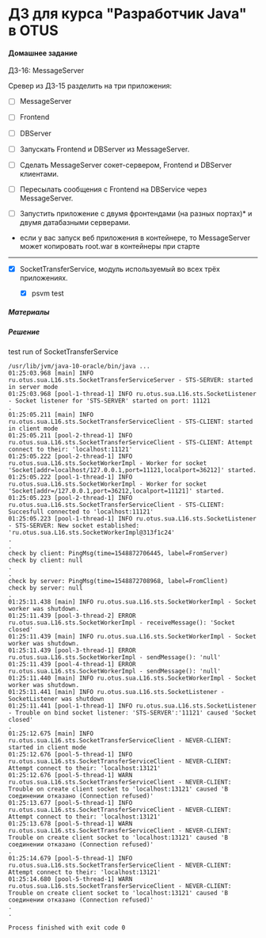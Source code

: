 ﻿# ДЗ для курса "Разработчик Java" в OTUS


#### Домашнее задание
ДЗ-16: MessageServer

Cревер из ДЗ-15 разделить на три приложения:
- [ ] MessageServer
- [ ] Frontend
- [ ] DBServer

- [ ] Запускать Frontend и DBServer из MessageServer.

- [ ] Сделать MessageServer сокет-сервером, Frontend и DBServer клиентами.

- [ ] Пересылать сообщения с Frontend на DBService через MessageServer.

- [ ] Запустить приложение с двумя фронтендами (на разных портах)* и двумя датабазными серверами.

* если у вас запуск веб приложения в контейнере, то MessageServer может копировать root.war в контейнеры при старте 
---
- [x] SocketTransferService, модуль используемый во всех трёх приложениях.
  - [x] psvm test
  

##### Материалы

##### Решение

test run of SocketTransferService
``` 
/usr/lib/jvm/java-10-oracle/bin/java ...
01:25:03.968 [main] INFO ru.otus.sua.L16.sts.SocketTransferServiceServer - STS-SERVER: started in server mode
01:25:03.968 [pool-1-thread-1] INFO ru.otus.sua.L16.sts.SocketListener - Socket listener for 'STS-SERVER' started on port: 11121
.
01:25:05.211 [main] INFO ru.otus.sua.L16.sts.SocketTransferServiceClient - STS-CLIENT: started in client mode
01:25:05.211 [pool-2-thread-1] INFO ru.otus.sua.L16.sts.SocketTransferServiceClient - STS-CLIENT: Attempt connect to their: 'localhost:11121'
01:25:05.222 [pool-2-thread-1] INFO ru.otus.sua.L16.sts.SocketWorkerImpl - Worker for socket 'Socket[addr=localhost/127.0.0.1,port=11121,localport=36212]' started.
01:25:05.222 [pool-1-thread-1] INFO ru.otus.sua.L16.sts.SocketWorkerImpl - Worker for socket 'Socket[addr=/127.0.0.1,port=36212,localport=11121]' started.
01:25:05.223 [pool-2-thread-1] INFO ru.otus.sua.L16.sts.SocketTransferServiceClient - STS-CLIENT: Succesfull connected to 'localhost:11121'
01:25:05.223 [pool-1-thread-1] INFO ru.otus.sua.L16.sts.SocketListener - STS-SERVER: New socket established: 'ru.otus.sua.L16.sts.SocketWorkerImpl@313f1c24'
.
.
check by client: PingMsg(time=1548872706445, label=FromServer)
check by client: null
.
.
check by server: PingMsg(time=1548872708968, label=FromClient)
check by server: null
.
01:25:11.438 [main] INFO ru.otus.sua.L16.sts.SocketWorkerImpl - Socket worker was shutdown.
01:25:11.439 [pool-3-thread-2] ERROR ru.otus.sua.L16.sts.SocketWorkerImpl - receiveMessage(): 'Socket closed'
01:25:11.439 [main] INFO ru.otus.sua.L16.sts.SocketWorkerImpl - Socket worker was shutdown.
01:25:11.439 [pool-3-thread-1] ERROR ru.otus.sua.L16.sts.SocketWorkerImpl - sendMessage(): 'null'
01:25:11.439 [pool-4-thread-1] ERROR ru.otus.sua.L16.sts.SocketWorkerImpl - sendMessage(): 'null'
01:25:11.440 [main] INFO ru.otus.sua.L16.sts.SocketWorkerImpl - Socket worker was shutdown.
01:25:11.441 [main] INFO ru.otus.sua.L16.sts.SocketListener - SocketListener was shutdown
01:25:11.441 [pool-1-thread-1] INFO ru.otus.sua.L16.sts.SocketListener - Trouble on bind socket listener: 'STS-SERVER':'11121' caused 'Socket closed'
.
01:25:12.675 [main] INFO ru.otus.sua.L16.sts.SocketTransferServiceClient - NEVER-CLIENT: started in client mode
01:25:12.676 [pool-5-thread-1] INFO ru.otus.sua.L16.sts.SocketTransferServiceClient - NEVER-CLIENT: Attempt connect to their: 'localhost:13121'
01:25:12.676 [pool-5-thread-1] WARN ru.otus.sua.L16.sts.SocketTransferServiceClient - NEVER-CLIENT: Trouble on create client socket to 'localhost:13121' caused 'В соединении отказано (Connection refused)'
01:25:13.677 [pool-5-thread-1] INFO ru.otus.sua.L16.sts.SocketTransferServiceClient - NEVER-CLIENT: Attempt connect to their: 'localhost:13121'
01:25:13.678 [pool-5-thread-1] WARN ru.otus.sua.L16.sts.SocketTransferServiceClient - NEVER-CLIENT: Trouble on create client socket to 'localhost:13121' caused 'В соединении отказано (Connection refused)'
.
01:25:14.679 [pool-5-thread-1] INFO ru.otus.sua.L16.sts.SocketTransferServiceClient - NEVER-CLIENT: Attempt connect to their: 'localhost:13121'
01:25:14.680 [pool-5-thread-1] WARN ru.otus.sua.L16.sts.SocketTransferServiceClient - NEVER-CLIENT: Trouble on create client socket to 'localhost:13121' caused 'В соединении отказано (Connection refused)'
.
.

Process finished with exit code 0

```